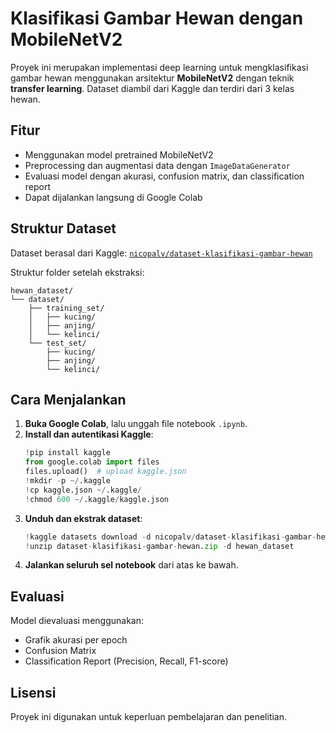 # Klasifikasi Gambar Hewan dengan MobileNetV2

Proyek ini merupakan implementasi deep learning untuk mengklasifikasi gambar hewan menggunakan arsitektur **MobileNetV2** dengan teknik **transfer learning**. Dataset diambil dari Kaggle dan terdiri dari 3 kelas hewan.

## Fitur
- Menggunakan model pretrained MobileNetV2
- Preprocessing dan augmentasi data dengan `ImageDataGenerator`
- Evaluasi model dengan akurasi, confusion matrix, dan classification report
- Dapat dijalankan langsung di Google Colab

## Struktur Dataset
Dataset berasal dari Kaggle: [`nicopalv/dataset-klasifikasi-gambar-hewan`](https://www.kaggle.com/datasets/nicopalv/dataset-klasifikasi-gambar-hewan)

Struktur folder setelah ekstraksi:
```
hewan_dataset/
└── dataset/
    ├── training_set/
    │   ├── kucing/
    │   ├── anjing/
    │   └── kelinci/
    └── test_set/
        ├── kucing/
        ├── anjing/
        └── kelinci/
```

## Cara Menjalankan

1. **Buka Google Colab**, lalu unggah file notebook `.ipynb`.
2. **Install dan autentikasi Kaggle**:
    ```python
    !pip install kaggle
    from google.colab import files
    files.upload()  # upload kaggle.json
    !mkdir -p ~/.kaggle
    !cp kaggle.json ~/.kaggle/
    !chmod 600 ~/.kaggle/kaggle.json
    ```
3. **Unduh dan ekstrak dataset**:
    ```python
    !kaggle datasets download -d nicopalv/dataset-klasifikasi-gambar-hewan
    !unzip dataset-klasifikasi-gambar-hewan.zip -d hewan_dataset
    ```
4. **Jalankan seluruh sel notebook** dari atas ke bawah.

## Evaluasi
Model dievaluasi menggunakan:
- Grafik akurasi per epoch
- Confusion Matrix
- Classification Report (Precision, Recall, F1-score)

## Lisensi
Proyek ini digunakan untuk keperluan pembelajaran dan penelitian.
